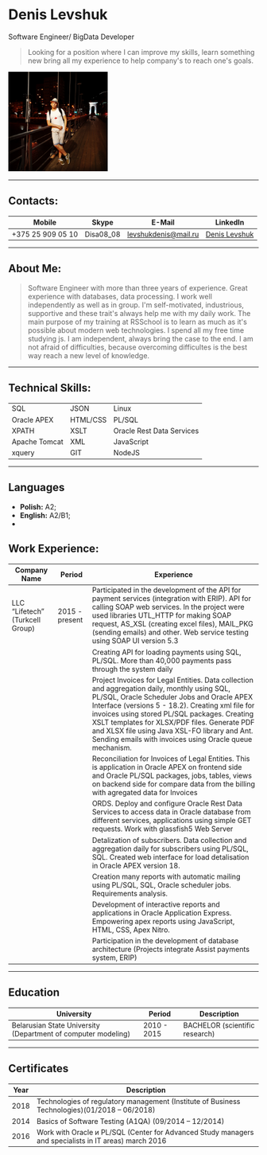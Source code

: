 # Denis Levshuk

Software Engineer/ BigData Developer

> Looking for a position where I can improve my skills, learn something new bring all my experience to help company's to reach one's goals.

<img src="./public/img/avatar.jpg" alt="drawing" style="width:200px;"/>

---

## Contacts:

| Mobile            | Skype     | E-Mail               | LinkedIn                                                   |
| ----------------- | --------- | -------------------- | ---------------------------------------------------------- |
| +375 25 909 05 10 | Disa08_08 | levshukdenis@mail.ru | [Denis Levshuk](https://www.linkedin.com/in/denislevshuk/) |

---

## About Me:

> Software Engineer with more than three years of experience. Great experience with databases, data processing. I work well independently as well as in group. I'm self-motivated, industrious, supportive and these trait's always help me with my daily work.
> The main purpose of my training at RSSchool is to learn as much as it's possible about modern web technologies. I spend all my free time studying js. I am independent, always bring the case to the end. I am not afraid of difficulties, because overcoming difficultes is the best way reach a new level of knowledge.

---

## Technical Skills:

|               |          |                           |
| ------------- | -------- | ------------------------- |
| SQL           | JSON     | Linux                     |
| Oracle APEX   | HTML/CSS | PL/SQL                    |
| XPATH         | XSLT     | Oracle Rest Data Services |
| Apache Tomcat | XML      | JavaScript                |
| xquery        | GIT      | NodeJS                    |

---

## Languages

- **Polish:** A2;
- **English:** A2/B1;
-

## Work Experience:

| Company Name                    | Period         | Experience                                                                                                                                                                                                                                                                                                                                                                                                    |
| ------------------------------- | -------------- | ------------------------------------------------------------------------------------------------------------------------------------------------------------------------------------------------------------------------------------------------------------------------------------------------------------------------------------------------------------------------------------------------------------- |
| LLC “Lifetech” (Turkcell Group) | 2015 - present | Participated in the development of the API for payment services (integration with ERIP). API for calling SOAP web services. In the project were used libraries UTL_HTTP for making SOAP request, AS_XSL (creating excel files), MAIL_PKG (sending emails) and other. Web service testing using SOAP UI version 5.3                                                                                            |
|                                 |                | Creating API for loading payments using SQL, PL/SQL. More than 40,000 payments pass through the system daily                                                                                                                                                                                                                                                                                                  |
|                                 |                | Project Invoices for Legal Entities. Data collection and aggregation daily, monthly using SQL, PL/SQL, Oracle Scheduler Jobs and Oracle APEX Interface (versions 5 - 18.2). Creating xml file for invoices using stored PL/SQL packages. Creating XSLT templates for XLSX/PDF files. Generate PDF and XLSX file using Java XSL-FO library and Ant. Sending emails with invoices using Oracle queue mechanism. |
|                                 |                | Reconciliation for Invoices of Legal Entities. This is application in Oracle APEX on frontend side and Oracle PL/SQL packages, jobs, tables, views on backend side for compare data from the billing with agregated data for Invoices                                                                                                                                                                         |
|                                 |                | ORDS. Deploy and configure Oracle Rest Data Services to access data in Oracle database from different services, applications using simple GET requests. Work with glassfish5 Web Server                                                                                                                                                                                                                       |
|                                 |                | Detalization of subscribers. Data collection and aggregation daily for subscribers using PL/SQL, SQL. Created web interface for load detalisation in Oracle APEX version 18.                                                                                                                                                                                                                                  |
|                                 |                | Creation many reports with automatic mailing using PL/SQL, SQL, Oracle scheduler jobs. Requirements analysis.                                                                                                                                                                                                                                                                                                 |
|                                 |                | Development of interactive reports and applications in Oracle Application Express. Empowering apex reports using JavaScript, HTML, CSS, Apex Nitro.                                                                                                                                                                                                                                                           |
|                                 |                | Participation in the development of database architecture (Projects integrate Assist payments system, ERIP)                                                                                                                                                                                                                                                                                                   |

---

## Education

| University                                                    | Period      | Description                    |
| ------------------------------------------------------------- | ----------- | ------------------------------ |
| Belarusian State University (Department of computer modeling) | 2010 - 2015 | BACHELOR (scientific research) |

---

## Certificates

| Year | Description                                                                                           |
| ---- | ----------------------------------------------------------------------------------------------------- |
| 2018 | Technologies of regulatory management (Institute of Business Technologies)(01/2018 – 06/2018)         |
| 2014 | Basics of Software Testing (A1QA) (09/2014 – 12/2014)                                                 |
| 2016 | Work with Oracle и PL/SQL (Center for Advanced Study managers and specialists in IT areas) march 2016 |
